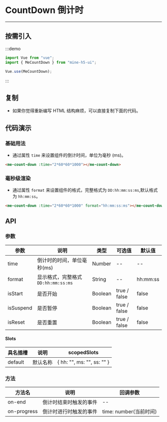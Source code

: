 # CountDown 倒计时

----

## 按需引入

:::demo

```JavaScript
import Vue from "vue";
import { MeCountDown } from "mine-h5-ui";

Vue.use(MeCountDown);
```

:::

## 复制

* 如果你觉得重新编写 HTML 结构麻烦，可以直接复制下面的代码。

## 代码演示

### 基础用法

* 通过属性 `time` 来设置组件的倒计时间，单位为毫秒 (ms)。

```HTML
<me-count-down :time="2*60*60*1000"></me-count-down>
```

### 毫秒级渲染

* 通过属性 `format` 来设置组件的格式，完整格式为 `DD:hh:mm:ss:ms`,默认格式为 `hh:mm:ss`。

```HTML
<me-count-down :time="2*60*60*1000" format="hh:mm:ss:ms"></me-count-down>
```

## API

### 参数

| 参数      | 说明                                | 类型    | 可选值       | 默认值   |
|-----------|-------------------------------------|---------|--------------|----------|
| time      | 倒计时的时间，单位毫秒(ms)          | Number  | --           | --       |
| format    | 显示格式，完整格式 `DD:hh:mm:ss:ms` | String  | --           | hh:mm:ss |
| isStart   | 是否开始                            | Boolean | true / false | false    |
| isSuspend | 是否暂停                            | Boolean | true / false | false    |
| isReset   | 是否重置                            | Boolean | true / false | false    |

#### Slots

| 具名插槽 | 说明     | scopedSlots                |
|----------|----------|----------------------------|
| default  | 默认名称 | { hh: "", ms: "", ss: "" } |

### 方法

| 方法名      | 说明                   | 回调参数               |
|-------------|------------------------|------------------------|
| on-end      | 倒计时结束时触发的事件 | --                     |
| on-progress | 倒计时进行时触发的事件 | time: number(当前时间) |
